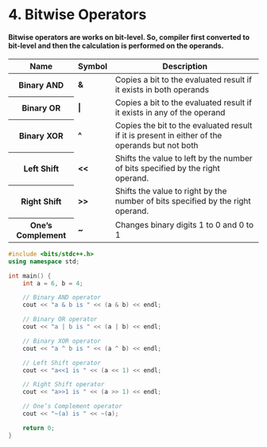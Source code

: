 # 4. Bitwise Operators

#### Bitwise operators are works on bit-level. So, compiler first converted to bit-level and then the calculation is performed on the operands.

<table><thead><tr><th><span>Name</span></th><th><span>Symbol</span></th><th><span>Description</span></th></tr></thead><tbody><tr><th><span>Binary AND</span></th><td><b><strong>&amp;</strong></b></td><td><span>Copies a bit to the evaluated result if it exists in both operands</span></td></tr><tr><th><span>Binary OR</span></th><td><b><strong>|</strong></b></td><td><span>Copies a bit to the evaluated result if it exists in any of the operand</span></td></tr><tr><th><span>Binary XOR</span></th><td><b><strong>^</strong></b></td><td><span>Copies the bit to the evaluated result if it is present in either of the operands but not both</span></td></tr><tr><th><span>Left Shift</span></th><td><b><strong>&lt;&lt;</strong></b></td><td><span>Shifts the value to left by the number of bits specified by the right operand.</span></td></tr><tr><th><span>Right Shift</span></th><td><b><strong>&gt;&gt;</strong></b></td><td><span>Shifts the value to right by the number of bits specified by the right operand.</span></td></tr><tr><th><span>One’s Complement</span></th><td><b><strong>~</strong></b></td><td><span>Changes binary digits 1 to 0 and 0 to 1</span></td></tr></tbody></table>


```cpp
#include <bits/stdc++.h>
using namespace std;

int main() {
    int a = 6, b = 4;

    // Binary AND operator
    cout << "a & b is " << (a & b) << endl;

    // Binary OR operator
    cout << "a | b is " << (a | b) << endl;

    // Binary XOR operator
    cout << "a ^ b is " << (a ^ b) << endl;

    // Left Shift operator
    cout << "a<<1 is " << (a << 1) << endl;

    // Right Shift operator
    cout << "a>>1 is " << (a >> 1) << endl;

    // One’s Complement operator
    cout << "~(a) is " << ~(a);

    return 0;
}
```